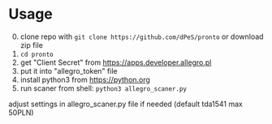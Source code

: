 Usage
=====

0. clone repo with ```git clone https://github.com/dPeS/pronto``` or download zip file
1. ```cd pronto```
2. get "Client Secret" from https://apps.developer.allegro.pl
3. put it into "allegro_token" file
4. install python3 from https://python.org
5. run scaner from shell:
```python3 allegro_scaner.py```

adjust settings in allegro_scaner.py file if needed
(default tda1541 max 50PLN)
